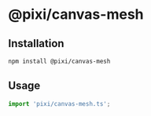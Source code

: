 # @pixi/canvas-mesh

## Installation

```bash
npm install @pixi/canvas-mesh
```

## Usage

```js
import 'pixi/canvas-mesh.ts';
```